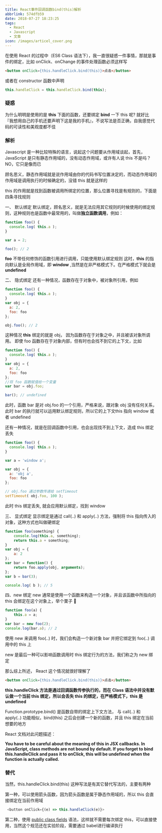```yaml
---
title: React事件回调函数bind(this)解析
abbrlink: 574dfb59
date: 2018-07-27 18:23:25
tags: 
  - React
  - Javascript
  - 文章
icon: /images/articel_cover.png
---
```


在使用 React 的过程中（ES6 Class 语法下），我一直很疑惑一件事情，那就是事件的绑定，比如 onClick、onChange 的事件处理函数必须这样写

``` html
<button onClick={this.handleClick.bind(this)}>点击</button>
```

或者在 constructor 函数中声明

``` js
this.handleClick = this.handleClick.bind(this);
```


### 疑惑

为什么明明是使用的是 **this** 下面的函数，还要绑定 **bind** 一下 this 呢? 就好比『我想用自己的手机还要声明下这是我的手机』，不说写法是否正确，自我感觉代码的可读性和美观度都不佳

### 解析
Javascript 是一种比较特殊的语言，说起这个问题要从作用域谈起，首先，JavaScript 是只有静态作用域的，没有动态作用域，或许有人说 this 不是吗？NO，它只是像而已

顾名思义，静态作用域就是说作用域由你的代码书写位置决定的，而动态作用域的作用域是调用执行的时候确定的，没错 this 就是这样的

this 的作用就是找到函数被调用所绑定的位置，那么位置寻找是有规则的，下面是四条寻找规则

一、 默认绑定
默认绑定，顾名思义，就是无法应用其它规则的时候使用的绑定规则，这种规则也是函数中最常用的，叫做**独立函数调用**，例如：
``` js
function foo() { 
  console.log( this.a );
}

var a = 2; 

foo(); // 2
```

**foo** 不带任何修饰的函数引用进行调用，只能使用默认绑定规则
这时，**this** 的指向默认是全局作用域，即 **window** ,当然是在非严格模式下。在严格模式下就会是 **undefined**


二、 隐式绑定
还有一种情况，函数存在于对象中，被对象所引用，例如
``` js
function foo() { 
  console.log( this.a );
}
var obj = { 
  a: 2,
  foo: foo 
};

obj.foo(); // 2
```
这种情况 **this** 绑定的就是 obj， 因为函数存在于对象之中，并且被该对象所调用。
即使 foo 函数存在于对象内部，但有时也会找不到它的上下文，比如
``` js
function foo() { 
  console.log( this.a );
}
var obj = { 
  a: 2,
  foo: foo 
};
//将 foo 函数赋值给一个变量
var bar = obj.foo; 

bar(); // undefined
```
此时，函数 bar 是对 obj.foo 的一个引用，严格来说，跟对象 obj 没有任何关系，此时 bar 的执行就可以运用默认绑定规则，所以它的上下文this 指向 window 或者 undefined

还有一种情况，就是在回调函数中引用，也会出现找不到上下文，造成 this 绑定丢失

``` js
function foo() { 
  console.log( this.a );
}

var a = 'window a';

var obj = { 
  a: 'obj a',
  foo: foo 
};

// obj.foo 通过参数传递给 setTimeout 
setTimeout( obj.foo, 100 ); 

```
此时 this 绑定丢失, 就会应用默认绑定，找到 window

三、 显式绑定
显示绑定是通过 call(..) 和 apply(..) 方法，强制将 this 指向传入的对象，这种方式也叫做硬绑定

``` js
function foo(something) {
    console.log(this.a, something);
    return this.a + something;
}
var obj = {
    a: 2
};
var bar = function() {
    return foo.apply(obj, arguments);
};
var b = bar(3);

console.log( b ); // 5

```


四、new 绑定
new 通常是使用一个函数来构造一个对象，并且该函数中所指向的 this 会绑定在这个对象上，举个栗子 🌰
``` js
function foo(a) {
    this.a = a;
}
var bar = new foo(2);
console.log(bar.a); // 2
```
使用 new 来调用 foo(..) 时，我们会构造一个新对象 bar 并把它绑定到 foo(..) 调用中的 this 上

new 是最后一种可以影响函数调用时 this 绑定行为的方法，我们称之为 new 绑定



那么综上所述， React 这个情况就很好理解了

``` html
<button onClick={this.handleClick.bind(this)}>点击</button>
```

**this.handleClick 方法是通过回调函数传参执行的，而在 Class 语法中并没有默认做一个当前 this 绑定，所以会丢失 this 的绑定，在严格模式下，this 是 undefined**

Function.prototype.bind() 是函数自带的绑定上下文方法， 与 call(..) 和 apply(..) 功能相似，bind(this) 之后会创建一个新的函数，并且 this 绑定在当前想要的地方

React 文档对此问题描述：

**You have to be careful about the meaning of this in JSX callbacks. In JavaScript, class methods are not bound by default. If you forget to bind this.handleClick and pass it to onClick, this will be undefined when the function is actually called.**


### 替代
当然，this.handleClick.bind(this) 这种写法是有其它替代写法的，主要有两种

第一种，可以使用箭头函数，因为箭头函数是属于静态作用域的，所以 this 会直接绑定在当前作用域

``` js
 <button onClick={(e) => this.handleClick(e)}>
```

第二种，使用 [public class fields](https://babeljs.io/docs/en/babel-plugin-transform-class-properties/) 语法，这样就不需要每次绑定 this，可以直接使用，当然这个规范还在实验阶段，需要通过 babel进行编译执行

